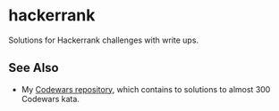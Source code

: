 # hackerrank

Solutions for Hackerrank challenges with write ups.

## See Also

* My [Codewars repository](https://github.com/malachispencer/codewars), which contains to solutions to almost 300 Codewars kata.
